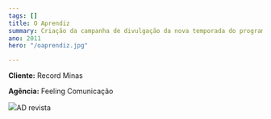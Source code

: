 ```yaml
---
tags: []
title: O Aprendiz
summary: Criação da campanha de divulgação da nova temporada do programa.
ano: 2011
hero: "/oaprendiz.jpg"

---
```

**Cliente:** Record Minas

**Agência:** Feeling Comunicação

![](/oaprendiz.jpg)AD revista